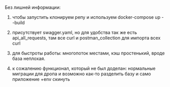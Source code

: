Без лишней информации:

1) чтобы запустить клонируем репу и используем  docker-compose up --build

2) присутствует swagger.yaml, но для удобства так же есть api_all_requests, там все curl и
   postman_collection для импорта всех curl

3) для быстроты работы: многопоток местами, кэш простенький, вроде база неплохая.

4) к сожалению функционал, который не был доделан: нормальные миграции для дропа и 
   возможно как-то разделить базу и само приложение
+env скинуть
